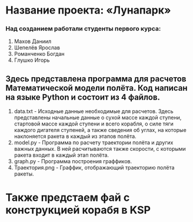 # Название проекта: «Лунапарк»

### Над созданием работали студенты первого курса:
1. Махов Даниил
2. Шепелёв Ярослав
3. Романченко Богдан
4. Глушко Игорь

## Здесь представлена программа для расчетов Математической модели полёта. Код написан на языке Python и состоит из 4 файлов.

1. data.txt - Исходные данные необходимые для расчетов. Здесь представлены начальные данные о сухой массе каждой ступени, стартовой массе каждой ступени и всего корабля, о силе тяги каждого дигателя ступеней, а также сведения об углах, на которые наклоняется ракета в каждый из этапов полёта.
2. model.py - Программа по расчету  траектории полёта и других важных данных. В ней расчитываются также скорости, с которыми ракета входит в каждый этап полёта.
3. graph.py - Программа построения граффиков.
4. Траектория.png - Граффик, отображающий траекторию полёта ракеты.

# Также предстаем фай c конструкцией корабя в KSP